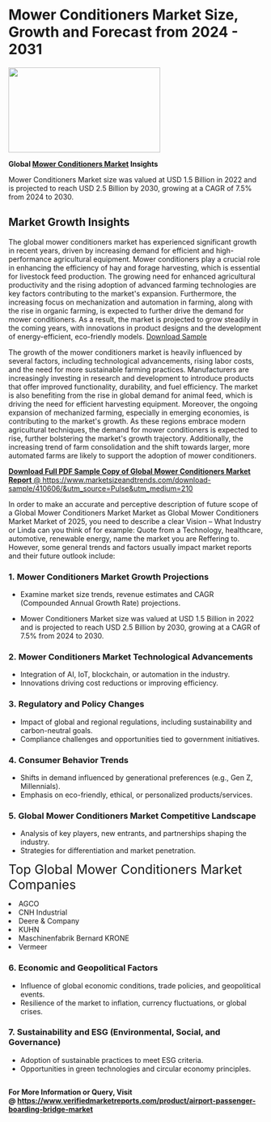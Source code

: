 <H1>Mower Conditioners Market Size, Growth and Forecast from 2024 - 2031</H1><img class="aligncenter size-medium wp-image-584254" src="https://thirdeyenews.in/wp-content/uploads/2024/09/Global-Market-Research-300x168.jpeg" alt="" width="300" height="168" /><p><strong>Global&nbsp;<a href="https://www.marketsizeandtrends.com/download-sample/410606/&amp;utm_source=Pulse&amp;utm_medium=210">Mower Conditioners Market</a> Insights</strong></p><p>Mower Conditioners Market size was valued at USD 1.5 Billion in 2022 and is projected to reach USD 2.5 Billion by 2030, growing at a CAGR of 7.5% from 2024 to 2030.</p><p><h2>Market Growth Insights</h2> <p>The global mower conditioners market has experienced significant growth in recent years, driven by increasing demand for efficient and high-performance agricultural equipment. Mower conditioners play a crucial role in enhancing the efficiency of hay and forage harvesting, which is essential for livestock feed production. The growing need for enhanced agricultural productivity and the rising adoption of advanced farming technologies are key factors contributing to the market's expansion. Furthermore, the increasing focus on mechanization and automation in farming, along with the rise in organic farming, is expected to further drive the demand for mower conditioners. As a result, the market is projected to grow steadily in the coming years, with innovations in product designs and the development of energy-efficient, eco-friendly models. <a href="#">Download Sample</a></p> <p>The growth of the mower conditioners market is heavily influenced by several factors, including technological advancements, rising labor costs, and the need for more sustainable farming practices. Manufacturers are increasingly investing in research and development to introduce products that offer improved functionality, durability, and fuel efficiency. The market is also benefiting from the rise in global demand for animal feed, which is driving the need for efficient harvesting equipment. Moreover, the ongoing expansion of mechanized farming, especially in emerging economies, is contributing to the market's growth. As these regions embrace modern agricultural techniques, the demand for mower conditioners is expected to rise, further bolstering the market's growth trajectory. Additionally, the increasing trend of farm consolidation and the shift towards larger, more automated farms are likely to support the adoption of mower conditioners. <a href="#"></p><p><span class=""><strong>Download Full PDF Sample Copy of Global Mower Conditioners Market Report</strong> @ <a href="https://www.marketsizeandtrends.com/download-sample/410606/&amp;utm_source=Pulse&amp;utm_medium=210" target="_blank">https://www.marketsizeandtrends.com/download-sample/410606/&amp;utm_source=Pulse&amp;utm_medium=210</a></span></p><p>In order to make an accurate and perceptive description of future scope of a Global&nbsp;Mower Conditioners Market Market as Global&nbsp;Mower Conditioners Market Market of 2025, you need to describe a clear Vision &ndash; What Industry or Linda can you think of for example: Quote from a Technology, healthcare, automotive, renewable energy, name the market you are Reffering to. However, some general trends and factors usually impact market reports and their future outlook include:</p><h3>1.&nbsp;<strong>Mower Conditioners Market Growth Projections</strong></h3><ul><li>Examine market size trends, revenue estimates and CAGR (Compounded Annual Growth Rate) projections.</li><li><p>Mower Conditioners Market size was valued at USD 1.5 Billion in 2022 and is projected to reach USD 2.5 Billion by 2030, growing at a CAGR of 7.5% from 2024 to 2030.</p></li></ul><h3>2.&nbsp;<strong>Mower Conditioners Market Technological Advancements</strong></h3><ul><li>Integration of AI, IoT, blockchain, or automation in the industry.</li><li>Innovations driving cost reductions or improving efficiency.</li></ul><h3>3.&nbsp;<strong>Regulatory and Policy Changes</strong></h3><ul><li>Impact of global and regional regulations, including sustainability and carbon-neutral goals.</li><li>Compliance challenges and opportunities tied to government initiatives.</li></ul><h3>4.&nbsp;<strong>Consumer Behavior Trends</strong></h3><ul><li>Shifts in demand influenced by generational preferences (e.g., Gen Z, Millennials).</li><li>Emphasis on eco-friendly, ethical, or personalized products/services.</li></ul><h3>5.&nbsp;<strong>Global Mower Conditioners Market Competitive Landscape</strong></h3><ul><li>Analysis of key players, new entrants, and partnerships shaping the industry.</li><li>Strategies for differentiation and market penetration.</li></ul><p data-pm-slice="1 1 []"><span style="color: inherit; font-family: inherit; font-size: 25px;">Top Global Mower Conditioners Market Companies</span></p><div class="" data-test-id=""><p><li>AGCO</li><li> CNH Industrial</li><li> Deere & Company</li><li> KUHN</li><li> Maschinenfabrik Bernard KRONE</li><li> Vermeer</li></p></div><h3>6.&nbsp;<strong>Economic and Geopolitical Factors</strong></h3><ul><li>Influence of global economic conditions, trade policies, and geopolitical events.</li><li>Resilience of the market to inflation, currency fluctuations, or global crises.</li></ul><h3>7.&nbsp;<strong>Sustainability and ESG (Environmental, Social, and Governance)</strong></h3><ul><li>Adoption of sustainable practices to meet ESG criteria.</li><li>Opportunities in green technologies and circular economy principles.</li></ul><h2><strong style="font-size: 14px;">For More Information or Query, Visit @&nbsp;</strong><a style="background-color: #ffffff; font-size: 14px;" href="https://www.marketsizeandtrends.com/report/mower-conditioners-market/" target="_blank">https://www.verifiedmarketreports.com/product/airport-passenger-boarding-bridge-market</a></h2>
